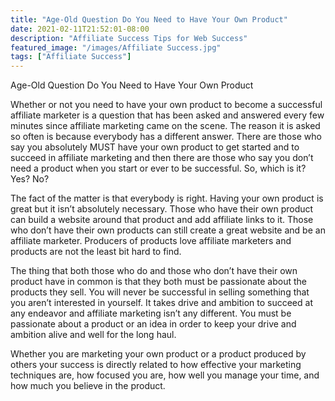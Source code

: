 ```yaml
---
title: "Age-Old Question Do You Need to Have Your Own Product"
date: 2021-02-11T21:52:01-08:00
description: "Affiliate Success Tips for Web Success"
featured_image: "/images/Affiliate Success.jpg"
tags: ["Affiliate Success"]
---
```


Age-Old Question Do You Need to Have Your Own Product

Whether or not you need to have your own product to become a successful affiliate marketer is a question that has been asked and answered every few minutes since affiliate marketing came on the scene. The reason it is asked so often is because everybody has a different answer. There are those who say you absolutely MUST have your own product to get started and to succeed in affiliate marketing and then there are those who say you don’t need a product when you start or ever to be successful. So, which is it? Yes? No? 

The fact of the matter is that everybody is right. Having your own product is great but it isn’t absolutely necessary. Those who have their own product can build a website around that product and add affiliate links to it. Those who don’t have their own products can still create a great website and be an affiliate marketer. Producers of products love affiliate marketers and products are not the least bit hard to find. 

The thing that both those who do and those who don’t have their own product have in common is that they both must be passionate about the products they sell. You will never be successful in selling something that you aren’t interested in yourself. It takes drive and ambition to succeed at any endeavor and affiliate marketing isn’t any different. You must be passionate about a product or an idea in order to keep your drive and ambition alive and well for the long haul. 

Whether you are marketing your own product or a product produced by others your success is directly related to how effective your marketing techniques are, how focused you are, how well you manage your time, and how much you believe in the product.


